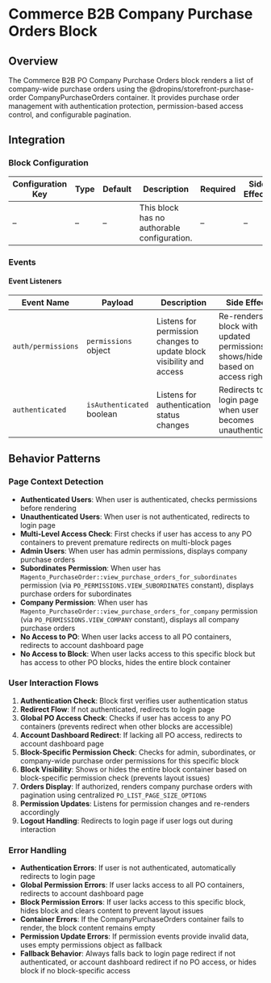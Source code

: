 # Commerce B2B Company Purchase Orders Block

## Overview

The Commerce B2B PO Company Purchase Orders block renders a list of company-wide purchase orders using the @dropins/storefront-purchase-order CompanyPurchaseOrders container. It provides purchase order management with authentication protection, permission-based access control, and configurable pagination.

## Integration

### Block Configuration

| Configuration Key | Type | Default | Description                                 | Required | Side Effects |
| ----------------- | ---- | ------- | ------------------------------------------- | -------- | ------------ |
| –                 | –    | –       | This block has no authorable configuration. | –        | –            |

<!-- ### URL Parameters

No URL parameters directly affect this block's behavior. -->

<!-- ### Local Storage

No localStorage keys are used by this block. -->

### Events

#### Event Listeners

| Event Name         | Payload                   | Description                                                          | Side Effects                                                                      |
| ------------------ | ------------------------- | -------------------------------------------------------------------- | --------------------------------------------------------------------------------- |
| `auth/permissions` | `permissions` object      | Listens for permission changes to update block visibility and access | Re-renders the block with updated permissions, shows/hides based on access rights |
| `authenticated`    | `isAuthenticated` boolean | Listens for authentication status changes                            | Redirects to login page when user becomes unauthenticated                         |

<!-- #### Event Emitters

No events are emitted by this block. -->

## Behavior Patterns

### Page Context Detection

- **Authenticated Users**: When user is authenticated, checks permissions before rendering
- **Unauthenticated Users**: When user is not authenticated, redirects to login page
- **Multi-Level Access Check**: First checks if user has access to any PO containers to prevent premature redirects on multi-block pages
- **Admin Users**: When user has admin permissions, displays company purchase orders
- **Subordinates Permission**: When user has `Magento_PurchaseOrder::view_purchase_orders_for_subordinates` permission (via `PO_PERMISSIONS.VIEW_SUBORDINATES` constant), displays purchase orders for subordinates
- **Company Permission**: When user has `Magento_PurchaseOrder::view_purchase_orders_for_company` permission (via `PO_PERMISSIONS.VIEW_COMPANY` constant), displays all company purchase orders
- **No Access to PO**: When user lacks access to all PO containers, redirects to account dashboard page
- **No Access to Block**: When user lacks access to this specific block but has access to other PO blocks, hides the entire block container

### User Interaction Flows

1. **Authentication Check**: Block first verifies user authentication status
2. **Redirect Flow**: If not authenticated, redirects to login page
3. **Global PO Access Check**: Checks if user has access to any PO containers (prevents redirect when other blocks are accessible)
4. **Account Dashboard Redirect**: If lacking all PO access, redirects to account dashboard page
5. **Block-Specific Permission Check**: Checks for admin, subordinates, or company-wide purchase order permissions for this specific block
6. **Block Visibility**: Shows or hides the entire block container based on block-specific permission check (prevents layout issues)
7. **Orders Display**: If authorized, renders company purchase orders with pagination using centralized `PO_LIST_PAGE_SIZE_OPTIONS`
8. **Permission Updates**: Listens for permission changes and re-renders accordingly
9. **Logout Handling**: Redirects to login page if user logs out during interaction

### Error Handling

- **Authentication Errors**: If user is not authenticated, automatically redirects to login page
- **Global Permission Errors**: If user lacks access to all PO containers, redirects to account dashboard page
- **Block Permission Errors**: If user lacks access to this specific block, hides block and clears content to prevent layout issues
- **Container Errors**: If the CompanyPurchaseOrders container fails to render, the block content remains empty
- **Permission Update Errors**: If permission events provide invalid data, uses empty permissions object as fallback
- **Fallback Behavior**: Always falls back to login page redirect if not authenticated, or account dashboard redirect if no PO access, or hides block if no block-specific access
